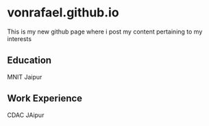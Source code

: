 # vonrafael.github.io
This is my new github page where i post my content pertaining to my interests
## Education 
MNIT Jaipur
## Work Experience
CDAC JAipur
